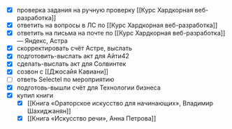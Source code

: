 - [x] проверка задания на ручную проверку [[Курс Хардкорная веб-разработка]]
- [x] ответить на вопросы в ЛС по [[Курс Хардкорная веб-разработка]]
- [x] ответить на письма на почте по [[Курс Хардкорная веб-разработка]] — Яндекс, Астра
- [x] скорректировать счёт Астре, выслать
- [x] подготовить-выслать акт для Айти42
- [x] сделать-выслать акт для Солвинтек
- [x] созвон с [[Джосайя Кавиани]]
- [ ] ответь Selectel по мероприятию
- [x] подготовь-вышли счёт для Технологии бизнеса
- [x] купил книги
	- [x] [[Книга «Ораторское искусство для начинающих», Владимир Шахиджанян]]
	- [x] [[Книга «Искусство речи», Анна Петрова]]